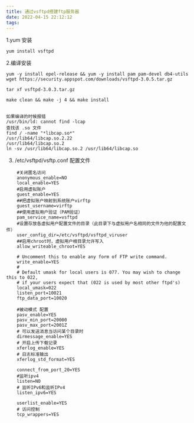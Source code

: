 ```yaml
---
title: 通过vsftpd搭建ftp服务器
date: 2022-04-15 22:12:12
tags:
---
```


1.yum 安装

    yum install vsftpd


2.编译安装

    yum -y install epel-release && yum -y install pam pam-devel db4-utils
    wget https://security.appspot.com/downloads/vsftpd-3.0.5.tar.gz

    tar xf vsftpd-3.0.3.tar.gz
    
    make clean && make -j 4 && make install


    如果编译的时候报错
    /usr/bin/ld: cannot find -lcap
    查找该 .so 文件
    find / -name "*libcap.so*"
    /usr/lib64/libcap.so.2.22
    /usr/lib64/libcap.so.2
    ln -sv /usr/lib64/libcap.so.2 /usr/lib64/libcap.so

3. /etc/vsftpd/vsftp.conf  配置文件
```
    #关闭匿名访问
    anonymous_enable=NO    
    local_enable=YES
    #启用虚拟账户
    guest_enable=YES
    ##把虚拟账户映射到系统账户virftp
    guest_username=virftp
    ##使用虚拟用户验证（PAM验证）
    pam_service_name=vsftpd
    #设置存放各虚拟用户配置文件的目录（此目录下与虚拟用户名相同的文件为他的配置文件）
    user_config_dir=/etc/vsftpd/vsftpd_viruser
    ##启用chroot时，虚拟用户根目录允许写入
    allow_writeable_chroot=YES
    
    # Uncomment this to enable any form of FTP write command.
    write_enable=YES
    #
    # Default umask for local users is 077. You may wish to change this to 022,
    # if your users expect that (022 is used by most other ftpd's)
    local_umask=022
    listen_port=10021
    ftp_data_port=10020
    
    #被动模式 配置
    pasv_enable=YES
    pasv_min_port=20000
    pasv_max_port=2001Z 
    # 可以发送消息当访问某个目录时
    dirmessage_enable=YES
    # 开启上传下载记录
    xferlog_enable=YES
    # 日志标准输出
    xferlog_std_format=YES
    
    connect_from_port_20=YES
    #监听ipv4
    listen=NO
    # 监听IPv6和监听IPv4
    listen_ipv6=YES

    userlist_enable=YES
    # 访问控制
    tcp_wrappers=YES
```





